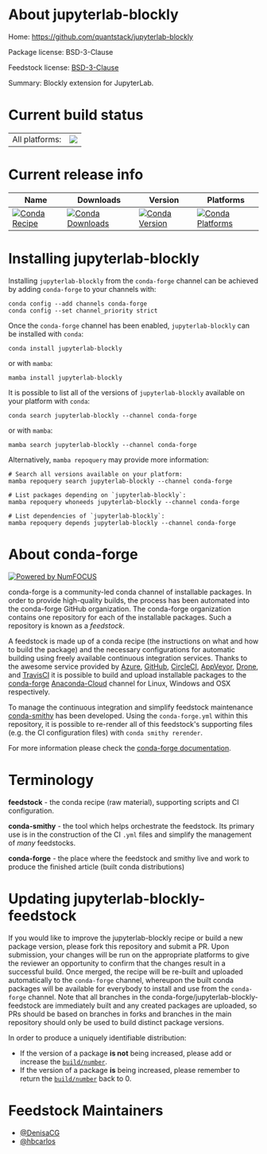 About jupyterlab-blockly
========================

Home: https://github.com/quantstack/jupyterlab-blockly

Package license: BSD-3-Clause

Feedstock license: [BSD-3-Clause](https://github.com/conda-forge/jupyterlab-blockly-feedstock/blob/main/LICENSE.txt)

Summary: Blockly extension for JupyterLab.

Current build status
====================


<table><tr><td>All platforms:</td>
    <td>
      <a href="https://dev.azure.com/conda-forge/feedstock-builds/_build/latest?definitionId=16641&branchName=main">
        <img src="https://dev.azure.com/conda-forge/feedstock-builds/_apis/build/status/jupyterlab-blockly-feedstock?branchName=main">
      </a>
    </td>
  </tr>
</table>

Current release info
====================

| Name | Downloads | Version | Platforms |
| --- | --- | --- | --- |
| [![Conda Recipe](https://img.shields.io/badge/recipe-jupyterlab--blockly-green.svg)](https://anaconda.org/conda-forge/jupyterlab-blockly) | [![Conda Downloads](https://img.shields.io/conda/dn/conda-forge/jupyterlab-blockly.svg)](https://anaconda.org/conda-forge/jupyterlab-blockly) | [![Conda Version](https://img.shields.io/conda/vn/conda-forge/jupyterlab-blockly.svg)](https://anaconda.org/conda-forge/jupyterlab-blockly) | [![Conda Platforms](https://img.shields.io/conda/pn/conda-forge/jupyterlab-blockly.svg)](https://anaconda.org/conda-forge/jupyterlab-blockly) |

Installing jupyterlab-blockly
=============================

Installing `jupyterlab-blockly` from the `conda-forge` channel can be achieved by adding `conda-forge` to your channels with:

```
conda config --add channels conda-forge
conda config --set channel_priority strict
```

Once the `conda-forge` channel has been enabled, `jupyterlab-blockly` can be installed with `conda`:

```
conda install jupyterlab-blockly
```

or with `mamba`:

```
mamba install jupyterlab-blockly
```

It is possible to list all of the versions of `jupyterlab-blockly` available on your platform with `conda`:

```
conda search jupyterlab-blockly --channel conda-forge
```

or with `mamba`:

```
mamba search jupyterlab-blockly --channel conda-forge
```

Alternatively, `mamba repoquery` may provide more information:

```
# Search all versions available on your platform:
mamba repoquery search jupyterlab-blockly --channel conda-forge

# List packages depending on `jupyterlab-blockly`:
mamba repoquery whoneeds jupyterlab-blockly --channel conda-forge

# List dependencies of `jupyterlab-blockly`:
mamba repoquery depends jupyterlab-blockly --channel conda-forge
```


About conda-forge
=================

[![Powered by
NumFOCUS](https://img.shields.io/badge/powered%20by-NumFOCUS-orange.svg?style=flat&colorA=E1523D&colorB=007D8A)](https://numfocus.org)

conda-forge is a community-led conda channel of installable packages.
In order to provide high-quality builds, the process has been automated into the
conda-forge GitHub organization. The conda-forge organization contains one repository
for each of the installable packages. Such a repository is known as a *feedstock*.

A feedstock is made up of a conda recipe (the instructions on what and how to build
the package) and the necessary configurations for automatic building using freely
available continuous integration services. Thanks to the awesome service provided by
[Azure](https://azure.microsoft.com/en-us/services/devops/), [GitHub](https://github.com/),
[CircleCI](https://circleci.com/), [AppVeyor](https://www.appveyor.com/),
[Drone](https://cloud.drone.io/welcome), and [TravisCI](https://travis-ci.com/)
it is possible to build and upload installable packages to the
[conda-forge](https://anaconda.org/conda-forge) [Anaconda-Cloud](https://anaconda.org/)
channel for Linux, Windows and OSX respectively.

To manage the continuous integration and simplify feedstock maintenance
[conda-smithy](https://github.com/conda-forge/conda-smithy) has been developed.
Using the ``conda-forge.yml`` within this repository, it is possible to re-render all of
this feedstock's supporting files (e.g. the CI configuration files) with ``conda smithy rerender``.

For more information please check the [conda-forge documentation](https://conda-forge.org/docs/).

Terminology
===========

**feedstock** - the conda recipe (raw material), supporting scripts and CI configuration.

**conda-smithy** - the tool which helps orchestrate the feedstock.
                   Its primary use is in the construction of the CI ``.yml`` files
                   and simplify the management of *many* feedstocks.

**conda-forge** - the place where the feedstock and smithy live and work to
                  produce the finished article (built conda distributions)


Updating jupyterlab-blockly-feedstock
=====================================

If you would like to improve the jupyterlab-blockly recipe or build a new
package version, please fork this repository and submit a PR. Upon submission,
your changes will be run on the appropriate platforms to give the reviewer an
opportunity to confirm that the changes result in a successful build. Once
merged, the recipe will be re-built and uploaded automatically to the
`conda-forge` channel, whereupon the built conda packages will be available for
everybody to install and use from the `conda-forge` channel.
Note that all branches in the conda-forge/jupyterlab-blockly-feedstock are
immediately built and any created packages are uploaded, so PRs should be based
on branches in forks and branches in the main repository should only be used to
build distinct package versions.

In order to produce a uniquely identifiable distribution:
 * If the version of a package **is not** being increased, please add or increase
   the [``build/number``](https://docs.conda.io/projects/conda-build/en/latest/resources/define-metadata.html#build-number-and-string).
 * If the version of a package **is** being increased, please remember to return
   the [``build/number``](https://docs.conda.io/projects/conda-build/en/latest/resources/define-metadata.html#build-number-and-string)
   back to 0.

Feedstock Maintainers
=====================

* [@DenisaCG](https://github.com/DenisaCG/)
* [@hbcarlos](https://github.com/hbcarlos/)

